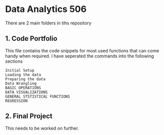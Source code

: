# Data Analytics 506
There are 2 main folders in tihs repository
## 1. Code Portfolio 
This file contains the code snippets for most used functions that can come handy when required.
  I have seperated the commands into the following sections
  
    Initial Setup
    Loading the data
    Preparing the data
    Data Wrangling
    BASIC OPERATIONS
    DATA VISUALIZATIONS
    GENERAL STSTISTICAL FUNCTIONS
    REGRESSION
    
## 2. Final Project
This needs to be worked on further.
